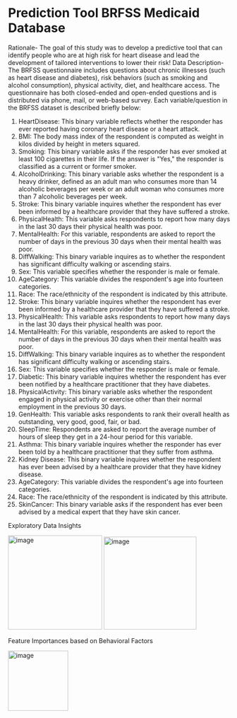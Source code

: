 # Prediction Tool BRFSS Medicaid Database
Rationale-
The goal of this study was to develop a predictive tool that can identify people who are at high risk for heart disease and lead the development of tailored interventions to lower their risk!
Data Description-
The BRFSS questionnaire includes questions about chronic illnesses (such as heart disease and diabetes), risk behaviors (such as smoking and alcohol consumption), physical activity, diet, and healthcare access. The questionnaire has both closed-ended and open-ended questions and is distributed via phone, mail, or web-based survey. 
Each variable/question in the BRFSS dataset is described briefly below:
1.	HeartDisease: This binary variable reflects whether the responder has ever reported having coronary heart disease or a heart attack.
2.	BMI: The body mass index of the respondent is computed as weight in kilos divided by height in meters squared.
3.	Smoking: This binary variable asks if the responder has ever smoked at least 100 cigarettes in their life. If the answer is "Yes," the responder is classified as a current or former smoker.
4.	AlcoholDrinking: This binary variable asks whether the respondent is a heavy drinker, defined as an adult man who consumes more than 14 alcoholic beverages per week or an adult woman who consumes more than 7 alcoholic beverages per week.
5.	Stroke: This binary variable inquires whether the respondent has ever been informed by a healthcare provider that they have suffered a stroke.
6.	PhysicalHealth: This variable asks respondents to report how many days in the last 30 days their physical health was poor.
7.	MentalHealth: For this variable, respondents are asked to report the number of days in the previous 30 days when their mental health was poor.
8.	DiffWalking: This binary variable inquires as to whether the respondent has significant difficulty walking or ascending stairs.
9.	Sex: This variable specifies whether the responder is male or female.
10.	AgeCategory: This variable divides the respondent's age into fourteen categories.
11.	Race: The race/ethnicity of the respondent is indicated by this attribute.
12.	Stroke: This binary variable inquires whether the respondent has ever been informed by a healthcare provider that they have suffered a stroke.
13.	PhysicalHealth: This variable asks respondents to report how many days in the last 30 days their physical health was poor.
14.	MentalHealth: For this variable, respondents are asked to report the number of days in the previous 30 days when their mental health was poor.
15.	DiffWalking: This binary variable inquires as to whether the respondent has significant difficulty walking or ascending stairs.
16.	Sex: This variable specifies whether the responder is male or female.
17.	Diabetic: This binary variable inquires whether the respondent has ever been notified by a healthcare practitioner that they have diabetes.
18.	PhysicalActivity: This binary variable asks whether the respondent engaged in physical activity or exercise other than their normal employment in the previous 30 days.
19.	GenHealth: This variable asks respondents to rank their overall health as outstanding, very good, good, fair, or bad.
20.	SleepTime: Respondents are asked to report the average number of hours of sleep they get in a 24-hour period for this variable.
21.	Asthma: This binary variable inquires whether the responder has ever been told by a healthcare practitioner that they suffer from asthma.
22.	Kidney Disease: This binary variable inquires whether the respondent has ever been advised by a healthcare provider that they have kidney disease.
23.	AgeCategory: This variable divides the respondent's age into fourteen categories.
24.	Race: The race/ethnicity of the respondent is indicated by this attribute.
25.	SkinCancer: This binary variable asks if the respondent has ever been advised by a medical expert that they have skin cancer.

Exploratory Data Insights

<img width="213" alt="image" src="https://github.com/OmkarS12/Disease-Prediction-Tool-BRFSS-Medicaid-Database/assets/122317280/a44577d5-56b5-4791-9482-1b84360b606f">

<img width="210" alt="image" src="https://github.com/OmkarS12/Disease-Prediction-Tool-BRFSS-Medicaid-Database/assets/122317280/37e3636f-80ea-4e60-9d65-425e336ecdd5">

Feature Importances based on Behavioral Factors

<img width="136" alt="image" src="https://github.com/OmkarS12/Disease-Prediction-Tool-BRFSS-Medicaid-Database/assets/122317280/e61146ae-dd6c-4d6e-87b1-1a3424cf4066">


